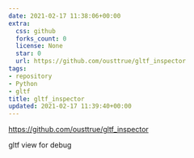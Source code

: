 ```yaml
---
date: 2021-02-17 11:38:06+00:00
extra:
  css: github
  forks_count: 0
  license: None
  star: 0
  url: https://github.com/ousttrue/gltf_inspector
tags:
- repository
- Python
- gltf
title: gltf_inspector
updated: 2021-02-17 11:39:40+00:00
---
```


<https://github.com/ousttrue/gltf_inspector>

gltf view for debug
